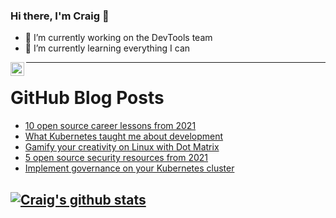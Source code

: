 ### Hi there, I'm Craig 👋

<!--
**CraigTeelFugro/CraigTeelFugro** is a ✨ _special_ ✨ repository because its `README.md` (this file) appears on your GitHub profile.

Here are some ideas to get you started:
-->

- 🔭 I’m currently working on the DevTools team
- 🌱 I’m currently learning everything I can

[<img align="left" alt="Craig Teel | LinkedIn" width="22px" src="https://cdn.jsdelivr.net/npm/simple-icons@v3/icons/linkedin.svg" />][linkedin]

---

# GitHub Blog Posts

<!-- BLOG-POST-LIST:START -->
- [10 open source career lessons from 2021](https://opensource.com/article/21/12/open-source-career-lessons)
- [What Kubernetes taught me about development](https://opensource.com/article/21/12/kubernetes-developer)
- [Gamify your creativity on Linux with Dot Matrix](https://opensource.com/article/21/12/dot-matrix)
- [5 open source security resources from 2021](https://opensource.com/article/21/12/open-source-security)
- [Implement governance on your Kubernetes cluster](https://opensource.com/article/21/12/kubernetes-gatekeeper)
<!-- BLOG-POST-LIST:END -->

## [![Craig's github stats](https://github-readme-stats.vercel.app/api?username=craigteelfugro)](https://github.com/anuraghazra/github-readme-stats)


[linkedin]: https://linkedin.com/in/craig-teel-b8786771
